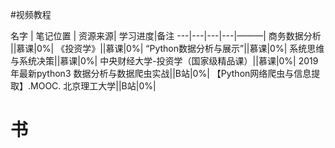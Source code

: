 #视频教程

名字 | 笔记位置 | 资源来源| 学习进度|备注
---|---|---|---|———|
商务数据分析 ||慕课|0%|
《投资学》||慕课|0%|
“Python数据分析与展示”||慕课|0%|
系统思维与系统决策||慕课|0%|
中央财经大学-投资学（国家级精品课）||慕课|0%|
2019年最新python3 数据分析与数据爬虫实战||B站|0%|
【Python网络爬虫与信息提取】.MOOC. 北京理工大学||B站|0%|

# 书








